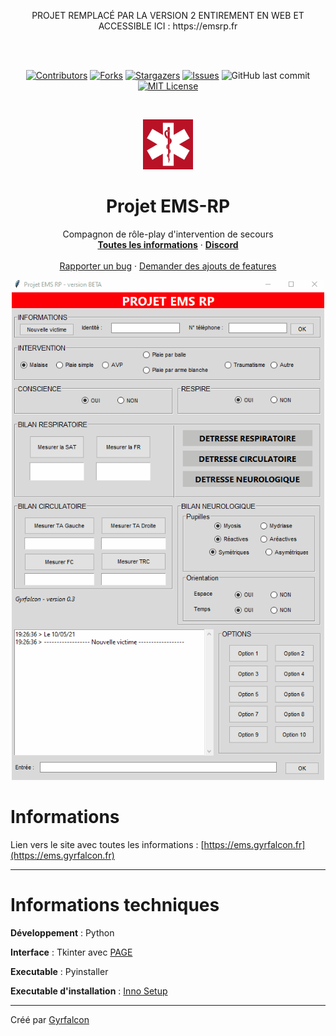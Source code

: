 
<p align="center">
PROJET REMPLACÉ PAR LA VERSION 2 ENTIREMENT EN WEB ET ACCESSIBLE ICI : https://emsrp.fr
</p>



<br><br>


<p align="center"

[![Contributors][contributors-shield]][contributors-url]
[![Forks][forks-shield]][forks-url]
[![Stargazers][stars-shield]][stars-url]
[![Issues][issues-shield]][issues-url]
![GitHub last commit](https://img.shields.io/github/last-commit/Gyrfalc0n/Projet-EMS-RP?style=for-the-badge)
[![MIT License][license-shield]][license-url]

  </p>

<!-- PROJECT LOGO -->
<br />
<p align="center">
  <a href="https://github.com/Gyrfalc0n/Projet-EMS-RP">
    <img src="images/ems.png" alt="Logo" width="80" height="80">
  </a>

  <h1 align="center">Projet EMS-RP</h1>

  <p align="center">
    Compagnon de rôle-play d'intervention de secours
    <br />
    <a href="https://ems.gyrfalcon.fr"><strong>Toutes les informations</strong></a>
  ·
  <a href="https://discord.gg/2K2dzeFSDY"><strong>Discord</strong></a>
    <br />
    <br />
    <a href="https://github.com/Gyrfalc0n/Projet-EMS-RP/issues">Rapporter un bug</a>
    ·
    <a href="https://github.com/Gyrfalc0n/Projet-EMS-RP/issues">Demander des ajouts de features</a>
  </p>
</p>

<p align="center"
 <a href="https://github.com/Gyrfalc0n/Projet-EMS-RP">
<img src="https://github.com/Gyrfalc0n/Projet-EMS-RP/blob/main/images/demo.gif" alt="Presentation" width="500" height="800">
    </a>
</p>

# Informations

Lien vers le site avec toutes les informations : [https://ems.gyrfalcon.fr](https://ems.gyrfalcon.fr)

------
# Informations techniques

**Développement** : Python

**Interface** : Tkinter avec [PAGE](http://page.sourceforge.net/)

**Executable** : Pyinstaller

**Executable d'installation** : [Inno Setup](https://jrsoftware.org/isinfo.php)

------
Créé par [Gyrfalcon](https://github.com/Gyrfalc0n)


[contributors-shield]: https://img.shields.io/github/contributors/Gyrfalc0n/Projet-EMS-RP.svg?style=for-the-badge
[contributors-url]: https://github.com/Gyrfalc0n/Projet-EMS-RP/graphs/contributors
[forks-shield]: https://img.shields.io/github/forks/Gyrfalc0n/Projet-EMS-RP.svg?style=for-the-badge
[forks-url]: https://github.com/Gyrfalc0n/Projet-EMS-RP/network/members
[stars-shield]: https://img.shields.io/github/stars/Gyrfalc0n/Projet-EMS-RP.svg?style=for-the-badge
[stars-url]: https://github.com/Gyrfalc0n/Projet-EMS-RP/stargazers
[issues-shield]: https://img.shields.io/github/issues/Gyrfalc0n/Projet-EMS-RP.svg?style=for-the-badge
[issues-url]: https://github.com/Gyrfalc0n/Projet-EMS-RP/issues
[license-shield]: https://img.shields.io/github/license/Gyrfalc0n/Projet-EMS-RP.svg?style=for-the-badge
[license-url]: https://github.com/Gyrfalc0n/Projet-EMS-RP/blob/master/LICENSE
